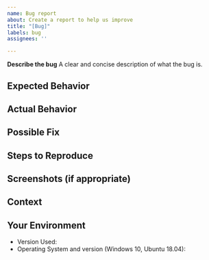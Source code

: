 ```yaml
---
name: Bug report
about: Create a report to help us improve
title: "[Bug]"
labels: bug
assignees: ''

---
```


**Describe the bug**
A clear and concise description of what the bug is.

## Expected Behavior
<!-- Tell us what you believe should happen -->

## Actual Behavior
<!-- Tell us what is happening -->

## Possible Fix
<!-- Not obligatory, but suggest a fix or reason for the bug -->

## Steps to Reproduce

<!--
 1. Click on...
 2. Type in...
 3. Error
-->

## Screenshots (if appropriate)

## Context
<!-- How has this bug affected you? What were you trying to accomplish? -->

## Your Environment
<!-- Include as many relevant details about the environment -->
<!-- you experienced the bug in -->

- Version Used:
- Operating System and version (Windows 10, Ubuntu 18.04):

